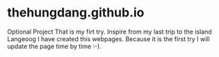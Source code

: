 # thehungdang.github.io
Optional Project
That is my firt try. Inspire from my last trip to the island Langeoog I have created this webpages. Because it is the first try I will update the page time by time :-).
